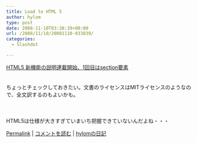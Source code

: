 ```yaml
---
title: Load to HTML 5
author: hylom
type: post
date: 2008-11-10T03:38:39+00:00
url: /2008/11/10/20081110-033839/
categories:
  - Slashdot

---
```

 [HTML5 新機能の説明連載開始、1回目はsection要素][1]  
</br>   
ちょっとチェックしておきたい。文書のライセンスはMITライセンスのようなので、全文訳するのもよいかも。</br>  
</br>   
HTML5は仕様が大きすぎていまいち把握できていないんだよね・・・ 

   [Permalink][2] |    [コメントを読む][3] |    [hylomの日記][4] 

</br>

 [1]: http://journal.mycom.co.jp/news/2008/11/10/007/index.html
 [2]: http://slashdot.jp/~hylom/journal/457971
 [3]: http://slashdot.jp/~hylom/journal/457971#acomments
 [4]: http://slashdot.jp/~hylom/journal/